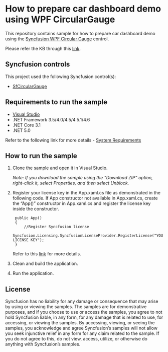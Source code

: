 # How to prepare car dashboard demo using WPF CircularGauge

This repository contains sample for how to prepare car dashboard demo using the [Syncfusion WPF Circular Gauge](https://help.syncfusion.com/wpf/radial-gauge/getting-started) control.

Please refer the KB through this [link](https://www.syncfusion.com/kb/2391/how-to-prepare-car-dashboard-demo-using-sfcirculargauge).

## Syncfusion controls

This project used the following Syncfusion control(s):
* [SfCircularGauge](https://www.syncfusion.com/wpf-controls/radial-gauge)

## Requirements to run the sample

* [Visual Studio](https://visualstudio.microsoft.com/downloads/)
* .NET Framework 3.5/4.0/4.5/4.5.1/4.6
* .NET Core 3.1
* .NET 5.0

Refer to the following link for more details - [System Requirements](https://help.syncfusion.com/wpf/system-requirements)

## How to run the sample

1. Clone the sample and open it in Visual Studio.

   *Note: If you download the sample using the "Download ZIP" option, right-click it, select Properties, and then select Unblock.*
   
2. Register your license key in the App.xaml.cs file as demonstrated in the following code. If App constructor not available in App.xaml.cs, create the “App()” constructor in App.xaml.cs and register the license key inside the constructor.

		public App()
		{
			//Register Syncfusion license
			Syncfusion.Licensing.SyncfusionLicenseProvider.RegisterLicense("YOUR LICENSE KEY");
		}
		
	Refer to this [link](https://help.syncfusion.com/wpf/licensing/overview) for more details.
	
3. Clean and build the application.

4. Run the application.

## License

Syncfusion has no liability for any damage or consequence that may arise by using or viewing the samples. The samples are for demonstrative purposes, and if you choose to use or access the samples, you agree to not hold Syncfusion liable, in any form, for any damage that is related to use, for accessing, or viewing the samples. By accessing, viewing, or seeing the samples, you acknowledge and agree Syncfusion’s samples will not allow you seek injunctive relief in any form for any claim related to the sample. If you do not agree to this, do not view, access, utilize, or otherwise do anything with Syncfusion’s samples.
